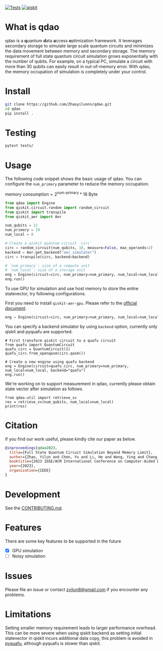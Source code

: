[![Tests](https://github.com/Zhaoyilunnn/qdao/actions/workflows/unit_test.yml/badge.svg?branch=main)](https://github.com/Zhaoyilunnn/qdao/actions/workflows/unit_test.yml)
[![qiskit](https://img.shields.io/badge/qiskit%20community-8A2BE2)](https://qiskit.org/ecosystem)


# What is qdao
qdao is a **q**uantum **d**ata **a**ccess **o**ptimization framework. It leverages secondary storage to simulate large scale quantum circuits and minimizes the data movement between memory and secondary storage. The memory requirement of full state quantum circuit simulation grows exponentially with the number of qubits. For example, on a typical PC, simulate a circuit with more than 30 qubits can easily result in out-of-memory error. With qdao, the memory occupation of simulation is  completely under your control.

# Install

```BASH
git clone https://github.com/Zhaoyilunnn/qdao.git
cd qdao
pip install .
```

# Testing
```BASH
pytest tests/
```

# Usage

The following code snippet shows the basic usage of qdao. You can configure the `num_primary` parameter to reduce the memory occupation.

$\text{memory consumption} = 2^{\text{num-primary}} * 16 \text{ Byte}$

```Python
from qdao import Engine
from qiskit.circuit.random import random_circuit
from qiskit import transpile
from qiskit_aer import Aer

num_qubits = 12
num_primary = 10
num_local = 8

# Create a qiskit quantum circuit `circ`
circ = random_circuit(num_qubits, 10, measure=False, max_operands=2)
backend = Aer.get_backend("aer_simulator")
circ = transpile(circ, backend=backend)

# `num_primary`: size of a compute unit
# `num_local`: size of a storage unit
eng = Engine(circuit=circ, num_primary=num_primary, num_local=num_local)
eng.run()
```

To use GPU for simulation and use host memory to store the entire statevector, try following configurations.

First you need to install `qiskit-aer-gpu`. Please refer to the [official document](https://github.com/Qiskit/qiskit-aer).

```Python
eng = Engine(circuit=circ, num_primary=num_primary, num_local=num_local, sv_location="memory", device="GPU")
```

You can specify a backend simulator by using `backend` option, currently only qiskit and pyquafu are supported.

```
# First transform qiskit circuit to a quafu circuit
from quafu import QuantumCircuit
quafu_circ = QuantumCircuit(1)
quafu_circ.from_openqasm(circ.qasm())

# Create a new engine using quafu backend
eng = Engine(circuit=quafu_circ, num_primary=num_primary, num_local=num_local, backend="quafu")
eng.run()
```

We're working on to support measurement in qdao, currently please obtain state vector after simulation as follows.

```
from qdao.util import retrieve_sv
res = retrieve_sv(num_qubits, num_local=num_local)
print(res)
```

# Citation
If you find our work useful, please kindly cite our paper as below.
```bib
@inproceedings{qdao2023,
  title={Full State Quantum Circuit Simulation Beyond Memory Limit},
  author={Zhao, Yilun and Chen, Yu and Li, He and Wang, Ying and Chang, Kaiyan and Wang, Bingmeng and Li, Bing and Han, Yinhe},
  booktitle={2023 IEEE/ACM International Conference on Computer-Aided Design (ICCAD)},
  year={2023},
  organization={IEEE}
}
```

# Development

See the [CONTRIBUTING.md](https://github.com/Zhaoyilunnn/qdao/blob/main/CONTRIBUTING.md).

# Features
There are some key features to be supported in the future

 - [x] GPU simulation
 - [ ] Noisy simulation

# Issues

Please file an issue or contact zyilun8@gmail.com if you encounter any problems.

# Limitations
Setting smaller memory requirement leads to larger performance overhead. This can be more severe when using qiskit backend as setting initial statevector in qiskit incurs additional data copy, this problem is avoided in [pyquafu](https://github.com/ScQ-Cloud/pyquafu), although pyquafu is slower than qiskit.

<!--stackedit_data:
eyJoaXN0b3J5IjpbLTE5MDg4OTI4NjcsODI1MjA3MjgxLC0xNj
Q3MjEyMzY0LC0zMDQ1NzcyMDVdfQ==
-->
